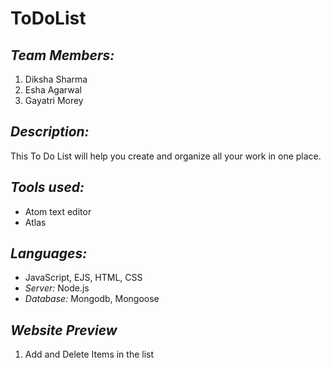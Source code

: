 # ToDoList

## *Team Members:*

1. Diksha Sharma
2. Esha Agarwal
3. Gayatri Morey

## *Description:*
This To Do List will help you create and organize all your work in one place.

## *Tools used:*
- Atom text editor
- Atlas

## *Languages:*
- JavaScript, EJS, HTML, CSS
- *Server:* Node.js
- *Database:* Mongodb, Mongoose

## *Website Preview*
1) Add and Delete Items in the list

